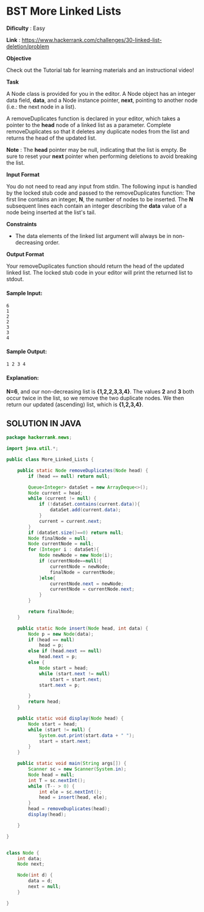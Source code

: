 # BST More Linked Lists
      
**Dificulty** : Easy

**Link** : https://www.hackerrank.com/challenges/30-linked-list-deletion/problem

__Objective__

Check out the Tutorial tab for learning materials and an instructional video!

__Task__

A Node class is provided for you in the editor. A Node object has an integer data field, __data__, and a Node instance pointer, __next__, pointing to another node (i.e.: the next node in a list).

A removeDuplicates function is declared in your editor, which takes a pointer to the __head__ node of a linked list as a parameter. Complete removeDuplicates so that it deletes any duplicate nodes from the list and returns the head of the updated list.


__Note__ : The __head__ pointer may be null, indicating that the list is empty. Be sure to reset your __next__ pointer when performing deletions to avoid breaking the list.

__Input Format__

You do not need to read any input from stdin. The following input is handled by the locked stub code and passed to the removeDuplicates function:
The first line contains an integer, __N__, the number of nodes to be inserted.
The __N__ subsequent lines each contain an integer describing the __data__ value of a node being inserted at the list's tail.

__Constraints__
- The data elements of the linked list argument will always be in non-decreasing order.

__Output Format__

Your removeDuplicates function should return the head of the updated linked list. The locked stub code in your editor will print the returned list to stdout.

#### Sample Input:

```
6
1
2
2
3
3
4
```

#### Sample Output:

```
1 2 3 4 
```

#### Explanation:

__N=6__, and our non-decreasing list is __{1,2,2,3,3,4}__. The values __2__ and __3__ both occur twice in the list, so we remove the two duplicate nodes. We then return our updated (ascending) list, which is __{1,2,3,4}__.

## SOLUTION IN JAVA

```java
package hackerrank.news;

import java.util.*;

public class More_Linked_Lists {

    public static Node removeDuplicates(Node head) {
        if (head == null) return null;

        Queue<Integer> dataSet = new ArrayDeque<>();
        Node current = head;
        while (current != null) {
            if (!dataSet.contains(current.data)){
                dataSet.add(current.data);
            }
            current = current.next;
        }
        if (dataSet.size()==0) return null;
        Node finalNode = null;
        Node currentNode = null;
        for (Integer i : dataSet){
            Node newNode = new Node(i);
            if (currentNode==null){
                currentNode = newNode;
                finalNode = currentNode;
            }else{
                currentNode.next = newNode;
                currentNode = currentNode.next;
            }
        }

        return finalNode;
    }

    public static Node insert(Node head, int data) {
        Node p = new Node(data);
        if (head == null)
            head = p;
        else if (head.next == null)
            head.next = p;
        else {
            Node start = head;
            while (start.next != null)
                start = start.next;
            start.next = p;

        }
        return head;
    }

    public static void display(Node head) {
        Node start = head;
        while (start != null) {
            System.out.print(start.data + " ");
            start = start.next;
        }
    }

    public static void main(String args[]) {
        Scanner sc = new Scanner(System.in);
        Node head = null;
        int T = sc.nextInt();
        while (T-- > 0) {
            int ele = sc.nextInt();
            head = insert(head, ele);
        }
        head = removeDuplicates(head);
        display(head);

    }

}


class Node {
    int data;
    Node next;

    Node(int d) {
        data = d;
        next = null;
    }

}
```
